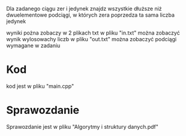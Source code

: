 Dla zadanego ciągu zer i jedynek znajdz wszystkie dłuższe niż dwuelementowe 
podciągi, w których zera poprzedza ta sama liczba jedynek

wyniki pożna zobaczy w 2 plikach txt
w pliku "in.txt" można zobaczyć wynik wylosowachy liczb 
w pliku "out.txt" można zobaczyć podciągi wymagane w zadaniu


# Kod
kod jest w pliku "main.cpp"


# Sprawozdanie
Sprawozdanie jest w pliku "Algorytmy i struktury danych.pdf"


